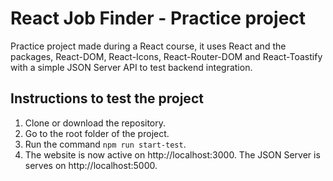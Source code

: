 # React Job Finder - Practice project

Practice project made during a React course, it uses React and the packages, React-DOM, React-Icons, React-Router-DOM and React-Toastify with a simple JSON Server API to test backend integration.

## Instructions to test the project

1. Clone or download the repository.
2. Go to the root folder of the project.
3. Run the command `npm run start-test`.
4. The website is now active on http://localhost:3000. The JSON Server is serves on http://localhost:5000.